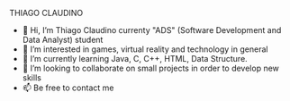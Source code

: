 THIAGO CLAUDINO

- 👋 Hi, I’m Thiago Claudino currenty "ADS" (Software Development and Data Analyst) student
- 👀 I’m interested in games, virtual reality and technology in general
- 🌱 I’m currently learning Java, C, C++, HTML, Data Structure.
- 💞️ I’m looking to collaborate on small projects in order to develop new skills
- 📫 Be free to contact me

<!---
tlclaudino/tlclaudino is a ✨ special ✨ repository because its `README.md` (this file) appears on your GitHub profile.
You can click the Preview link to take a look at your changes.
--->
